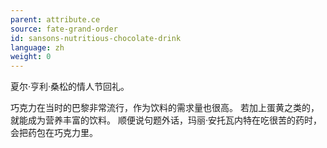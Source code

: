 ```yaml
---
parent: attribute.ce
source: fate-grand-order
id: sansons-nutritious-chocolate-drink
language: zh
weight: 0
---
```


夏尔·亨利·桑松的情人节回礼。

巧克力在当时的巴黎非常流行，作为饮料的需求量也很高。
若加上蛋黄之类的，就能成为营养丰富的饮料。
顺便说句题外话，玛丽·安托瓦内特在吃很苦的药时，会把药包在巧克力里。
